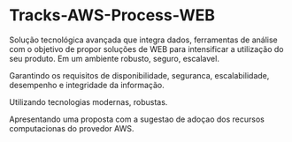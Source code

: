 # Tracks-AWS-Process-WEB

Solução tecnológica avançada que integra dados, ferramentas de análise com o objetivo de propor soluções de WEB para intensificar a utilização do seu produto.
Em um ambiente robusto, seguro, escalavel.

Garantindo os requisitos de disponibilidade, seguranca, escalabilidade, desempenho e integridade da informação.

Utilizando tecnologias modernas, robustas.

Apresentando uma proposta com a sugestao de adoçao dos recursos computacionas do provedor AWS.
